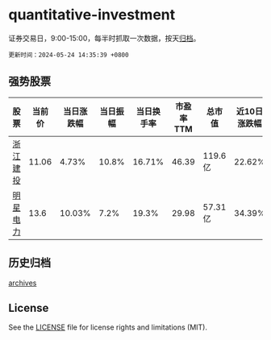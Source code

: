 # quantitative-investment

证券交易日，9:00-15:00，每半时抓取一次数据，按天[归档](archives)。

`更新时间：2024-05-24 14:35:39 +0800`

## 强势股票

|股票|当前价|当日涨跌幅|当日振幅|当日换手率|市盈率TTM|总市值|近10日涨跌幅|
|----|----|----|----|----|----|----|----|
|[浙江建投](https://xueqiu.com/S/SZ002761)|11.06|4.73%|10.8%|16.71%|46.39|119.6亿|22.62%|
|[明星电力](https://xueqiu.com/S/SH600101)|13.6|10.03%|7.2%|19.3%|29.98|57.31亿|34.39%|

## 历史归档

[archives](archives)

## License

See the [LICENSE](LICENSE) file for license rights and limitations (MIT).